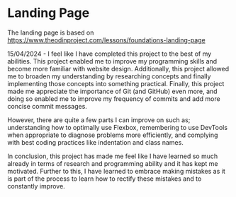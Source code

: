 # Landing Page

The landing page is based on https://www.theodinproject.com/lessons/foundations-landing-page

15/04/2024 - I feel like I have completed this project to the best of my abilities. This project enabled me to improve my programming skills and become more familiar with website design. Additionally, this project allowed me to broaden my understanding by researching concepts and finally implementing those concepts into something practical. Finally, this project made me appreciate the importance of Git (and GitHub) even more, and doing so enabled me to improve my frequency of commits and add more concise commit messages. 

However, there are quite a few parts I can improve on such as; understanding how to optimally use Flexbox, remembering to use DevTools when appropriate to diagnose problems more efficiently, and complying with best coding practices like indentation and class names.

In conclusion, this project has made me feel like I have learned so much already in terms of research and programming ability and it has kept me motivated. Further to this, I have learned to embrace making mistakes as it is part of the process to learn how to rectify these mistakes and to constantly improve. 
